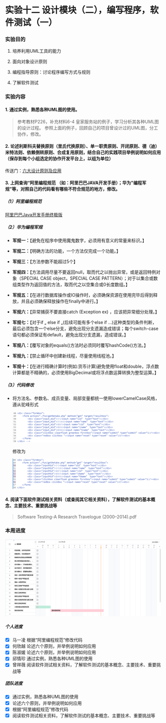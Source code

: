 # 实验十二  设计模块（二），编写程序，软件测试（一）

### 实验目的

1. 培养利用UML工具的能力

2. 面向对象设计原则

3. 编程指导原则：讨论程序编写方式与规则

4. 了解软件测试

### 实验内容

#### 1. 通过实例，熟悉各种UML图的使用。

> 参考教材P226，补充材料6-4 皇家服务站的例子，学习分析其各种UML图的设计过程。
> 参照上面的例子，回顾自己的项目曾设计过的UML图，分工协作，修改。

#### 2. 论述利斯科夫替换原则（里氏代换原则）、单一职责原则、开闭原则、德（迪）米特法则、依赖倒转原则、合成复用原则，结合自己的实践项目举例说明如何应用 （保存到每个小组选定的协作开发平台上，以组为单位）

传送门：[六大设计原则及应用](/lab12/六大设计原则.md)

#### 3. 上网查询“阿里编程规范  （如：阿里巴巴JAVA开发手册）；华为"编程军规”等，对照自己的代码看有哪些不符合规范的地方，修改。

##### （1）阿里编程规范

[阿里巴巴Java开发手册终极版](lab12/阿里巴巴Java开发手册终极版v1.3.0.pdf)

##### （2）华为编程军规

- **军规一：**【避免在程序中使用魔鬼数字，必须用有意义的常量来标识。】

- **军规二：**【明确方法的功能，一个方法仅完成一个功能。】

- **军规三：**【方法参数不能超过5个】

- **军规四：**【方法调用尽量不要返回null，取而代之以抛出异常，或是返回特例对象（SPECIAL CASE object，SPECIAL CASE PATTERN）；对于以集合或数组类型作为返回值的方法，取而代之以空集合或0长度数组。】

- **军规五：**【在进行数据库操作或IO操作时，必须确保资源在使用完毕后得到释放，并且必须确保释放操作在finally中进行。】

- **军规六：**【异常捕获不要直接catch (Exception ex) ，应该把异常细分处理。】

- **军规七：**【对于if „ else if „(后续可能有多个else if …)这种类型的条件判断，最后必须包含一个else分支，避免出现分支遗漏造成错误；每个switch-case语句都必须保证有default，避免出现分支遗漏，造成错误。】

- **军规八：**【覆写对象的equals()方法时必须同时覆写hashCode()方法。】

- **军规九：**【禁止循环中创建新线程，尽量使用线程池。】

- **军规十：**【在进行精确计算时(例如:货币计算)避免使用float和double，浮点数计算都是不精确的，必须使用BigDecimal或将浮点数运算转换为整型运算。】

##### （3）代码修改

- 将方法名、参数名、成员变量、局部变量都统一使用lowerCamelCase风格，遵从驼峰形式
  
  ![](img/lab12/变量名1.png)
  
  修改为
  
  ![](img/lab12/变量名2.png)

#### 4. 阅读下面软件测试相关资料（或查阅其它相关资料），了解软件测试的基本概念、主要技术、重要挑战等

> Software Testing-A Research Travelogue (2000–2014).pdf

### 本周进度

![](img/lab12/gantt.png)

##### 个人进度

- [x] 马一凌 根据“阿里编程规范”修改代码
- [x] 何欣越 论述六个原则，并举例说明如何应用
- [x] 陈淑媛 论述六个原则，并举例说明如何应用
- [x] 邱情珍 通过实例，熟悉各种UML图的使用
- [x] 曾祥薇 阅读软件测试相关资料，了解软件测试的基本概念、主要技术、重要挑战等

##### 团队进度

- [x] 通过实例，熟悉各种UML图的使用
- [x] 论述六个原则，并举例说明如何应用
- [x] 根据“阿里编程规范”修改代码
- [x] 阅读软件测试相关资料，了解软件测试的基本概念、主要技术、重要挑战等

